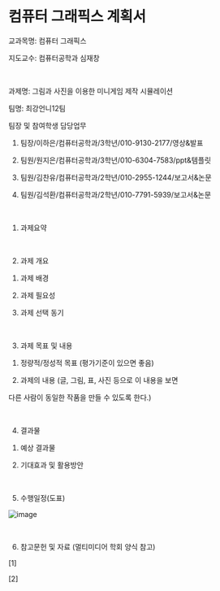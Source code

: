 # 컴퓨터 그래픽스 계획서

교과목명: 컴퓨터 그래픽스

지도교수: 컴퓨터공학과 심재창

​

과제명: 그림과 사진을 이용한 미니게임 제작 시뮬레이션

팀명: 최강언니12팀


팀장 및 참여학생 담당업무

1) 팀장/이하은/컴퓨터공학과/3학년/010-9130-2177/영상&발표

2) 팀원/원지은/컴퓨터공학과/3학년/010-6304-7583/ppt&템플릿

3) 팀원/김찬유/컴퓨터공학과/2학년/010-2955-1244/보고서&논문

4) 팀원/김석환/컴퓨터공학과/2학년/010-7791-5939/보고서&논문 

​

1. 과제요약


​

2. 과제 개요

1) 과제 배경

2) 과제 필요성

3) 과제 선택 동기

​

3. 과제 목표 및 내용

1) 정량적/정성적 목표 (평가기준이 있으면 좋음)

2) 과제의 내용 (글, 그림, 표, 사진 등으로 이 내용을 보면

다른 사람이 동일한 작품을 만들 수 있도록 한다.)

​

4. 결과물

1) 예상 결과물

2) 기대효과 및 활용방안

​

5. 수행일정(도표)

![image](https://user-images.githubusercontent.com/57432440/168850968-60169678-d452-4a5b-8463-f3b0d7767bc4.png)


​

6. 참고문헌 및 자료 (멀티미디어 학회 양식 참고)

 [1]

 [2] 
